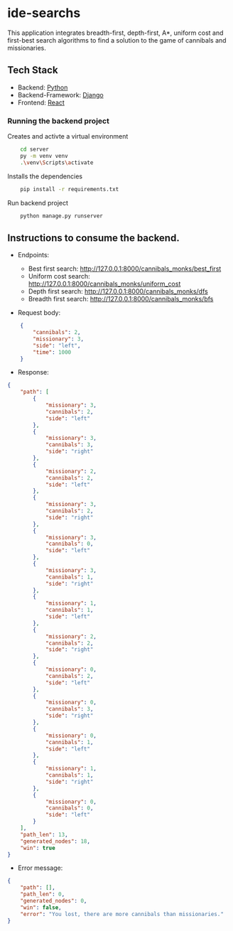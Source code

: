 # ide-searchs
This application integrates breadth-first, depth-first, A*, uniform cost and first-best search algorithms to find a solution to the game of cannibals and missionaries.

## Tech Stack
- Backend: [Python](https://www.python.org/)
- Backend-Framework: [Django](https://docs.djangoproject.com/en/4.1/)
- Frontend: [React](https://es.reactjs.org/)


### Running the backend project

Creates and activte a virtual environment 
```bash
	cd server
    py -m venv venv
    .\venv\Scripts\activate
```

Installs the dependencies 
```bash
    pip install -r requirements.txt
```

Run backend project
```bash
    python manage.py runserver
```

## Instructions to consume the backend. 

- Endpoints: 
    - Best first search: http://127.0.0.1:8000/cannibals_monks/best_first
    - Uniform cost search: http://127.0.0.1:8000/cannibals_monks/uniform_cost
    - Depth first search: http://127.0.0.1:8000/cannibals_monks/dfs
    - Breadth first search: http://127.0.0.1:8000/cannibals_monks/bfs

- Request body:
```json
    {
        "cannibals": 2,
        "missionary": 3,
        "side": "left",
        "time": 1000
    }
```

- Response: 
```json
{
	"path": [
		{
			"missionary": 3,
			"cannibals": 2,
			"side": "left"
		},
		{
			"missionary": 3,
			"cannibals": 3,
			"side": "right"
		},
		{
			"missionary": 2,
			"cannibals": 2,
			"side": "left"
		},
		{
			"missionary": 3,
			"cannibals": 2,
			"side": "right"
		},
		{
			"missionary": 3,
			"cannibals": 0,
			"side": "left"
		},
		{
			"missionary": 3,
			"cannibals": 1,
			"side": "right"
		},
		{
			"missionary": 1,
			"cannibals": 1,
			"side": "left"
		},
		{
			"missionary": 2,
			"cannibals": 2,
			"side": "right"
		},
		{
			"missionary": 0,
			"cannibals": 2,
			"side": "left"
		},
		{
			"missionary": 0,
			"cannibals": 3,
			"side": "right"
		},
		{
			"missionary": 0,
			"cannibals": 1,
			"side": "left"
		},
		{
			"missionary": 1,
			"cannibals": 1,
			"side": "right"
		},
		{
			"missionary": 0,
			"cannibals": 0,
			"side": "left"
		}
	],
	"path_len": 13,
	"generated_nodes": 18,
	"win": true
}
```

- Error message: 
```json
{
    "path": [],
    "path_len": 0,
    "generated_nodes": 0,
    "win": false,
    "error": "You lost, there are more cannibals than missionaries."
}
```

<!-- |                       Request                       |                       Response                        |
| :-----------------------------------------------------: | :-----------------------------------------------------------: |
| ![DFS_request](./images_documentation/DFS_request.png?raw=true) | ![DFS_response](./images_documentation/DFS_response.png?raw=true) | -->
